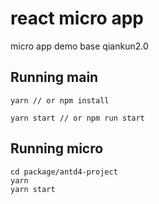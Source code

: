 # react micro app 
micro app demo base qiankun2.0

## Running  main
```
yarn // or npm install

yarn start // or npm run start 
```


## Running micro

```
cd package/antd4-project
yarn 
yarn start
```
